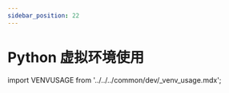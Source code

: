 ```yaml
---
sidebar_position: 22
---
```


# Python 虚拟环境使用

import VENVUSAGE from '../../../common/dev/\_venv_usage.mdx';

<VENVUSAGE />
